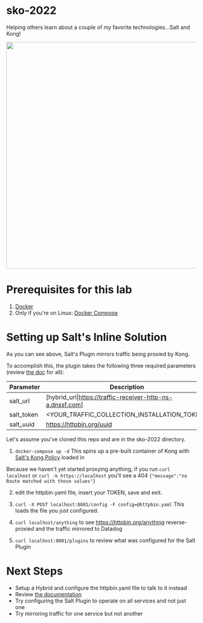 # sko-2022
Helping others learn about a couple of my favorite technologies...Salt and Kong!

<img src=https://user-images.githubusercontent.com/223486/157987198-8ebf4b8a-1b02-4b5c-b5c9-5a8d6bae290f.png width="600px">

# Prerequisites for this lab
1. [Docker](https://docs.docker.com/get-docker/)
2. Only if you're on Linux: [Docker Compose](https://docs.docker.com/compose/install/)

# Setting up Salt's Inline Solution
As you can see above, Salt's Plugin mirrors traffic being proxied by Kong.

To accomplish this, the plugin takes the following three required parameters (review [the doc](https://saltsecurity.atlassian.net/wiki/spaces/PROD/pages/461930619/Kong+1.3+Traffic+Collector+Deployment+Guide) for all):

| Parameter      | Description |
| ----------- | ----------- |
| salt_url      | \[hybrid_url\|https://traffic-receiver-http-ns-a.dnssf.com]   |
| salt_token   | <YOUR_TRAFFIC_COLLECTION_INSTALLATION_TOKEN>        |
| salt_uuid    | https://httpbin.org/uuid |   

Let's assume you've cloned this repo and are in the sko-2022 directory.

1. `docker-compose up -d`
This spins up a pre-built container of Kong with [Salt's Kong Policy](https://admin-panel-prod-a.secured-api.com/#/downloads) loaded in

Because we haven't yet started proxying anything, if you run `curl localhost` or `curl -k https://localhost` you'll see a 404 `{"message":"no Route matched with those values"}`

2. edit the httpbin.yaml file, insert your TOKEN, save and exit.

3. `curl -X POST localhost:8001/config -F config=@httpbin.yaml`
This loads the file you just configured.

4. `curl localhost/anything` to see https://httpbin.org/anything reverse-proxied and the traffic mirrored to Datadog
5. `curl localhost:8001/plugins` to review what was configured for the Salt Plugin

# Next Steps
- Setup a Hybrid and configure the httpbin.yaml file to talk to it instead
- Review [the documentation](https://saltsecurity.atlassian.net/wiki/spaces/PROD/pages/461930619/Kong+1.3+Traffic+Collector+Deployment+Guide)
- Try configuring the Salt Plugin to operate on all services and not just one
- Try mirroring traffic for one service but not another
